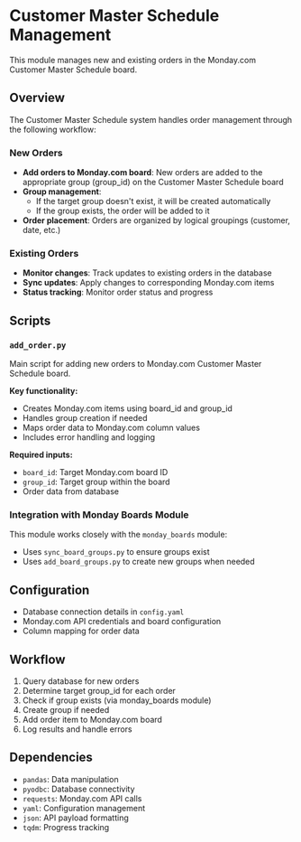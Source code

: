 # Customer Master Schedule Management

This module manages new and existing orders in the Monday.com Customer Master Schedule board.

## Overview

The Customer Master Schedule system handles order management through the following workflow:

### New Orders
- **Add orders to Monday.com board**: New orders are added to the appropriate group (group_id) on the Customer Master Schedule board
- **Group management**: 
  - If the target group doesn't exist, it will be created automatically
  - If the group exists, the order will be added to it
- **Order placement**: Orders are organized by logical groupings (customer, date, etc.)

### Existing Orders
- **Monitor changes**: Track updates to existing orders in the database
- **Sync updates**: Apply changes to corresponding Monday.com items
- **Status tracking**: Monitor order status and progress

## Scripts

### `add_order.py`
Main script for adding new orders to Monday.com Customer Master Schedule board.

**Key functionality:**
- Creates Monday.com items using board_id and group_id
- Handles group creation if needed
- Maps order data to Monday.com column values
- Includes error handling and logging

**Required inputs:**
- `board_id`: Target Monday.com board ID
- `group_id`: Target group within the board
- Order data from database

### Integration with Monday Boards Module
This module works closely with the `monday_boards` module:
- Uses `sync_board_groups.py` to ensure groups exist
- Uses `add_board_groups.py` to create new groups when needed

## Configuration
- Database connection details in `config.yaml`
- Monday.com API credentials and board configuration
- Column mapping for order data

## Workflow
1. Query database for new orders
2. Determine target group_id for each order
3. Check if group exists (via monday_boards module)
4. Create group if needed
5. Add order item to Monday.com board
6. Log results and handle errors

## Dependencies
- `pandas`: Data manipulation
- `pyodbc`: Database connectivity  
- `requests`: Monday.com API calls
- `yaml`: Configuration management
- `json`: API payload formatting
- `tqdm`: Progress tracking
